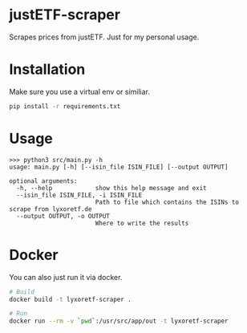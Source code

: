 # justETF-scraper
Scrapes prices from justETF. Just for my personal usage.

# Installation
Make sure you use a virtual env or similiar.
```sh
pip install -r requirements.txt
```

# Usage
```
>>> python3 src/main.py -h
usage: main.py [-h] [--isin_file ISIN_FILE] [--output OUTPUT]

optional arguments:
  -h, --help            show this help message and exit
  --isin_file ISIN_FILE, -i ISIN_FILE
                        Path to file which contains the ISINs to scrape from lyxoretf.de
  --output OUTPUT, -o OUTPUT
                        Where to write the results
```

# Docker
You can also just run it via docker.

```sh
# Build
docker build -t lyxoretf-scraper .

# Run
docker run --rm -v `pwd`:/usr/src/app/out -t lyxoretf-scraper
```
